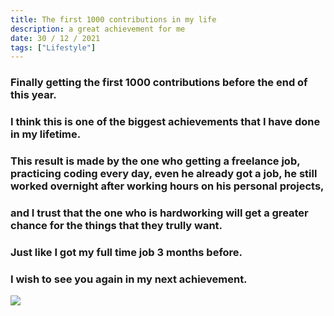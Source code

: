 ```yaml
---
title: The first 1000 contributions in my life
description: a great achievement for me
date: 30 / 12 / 2021
tags: ["Lifestyle"]
---
```


<h3>Finally getting the first 1000 contributions before the end of this year.</h3>
<h3>I think this is one of the biggest achievements that I have done in my lifetime.</h3>
<h3>This result is made by the one who getting a freelance job, practicing coding every day, even he already got a job, he still worked overnight after working hours on his personal projects,</h3>
<h3>and I trust that the one who is hardworking will get a greater chance for the things that they trully want.</h3>
<h3>Just like I got my full time job 3 months before.</h3>
<h3>I wish to see you again in my next achievement.</h3>

<Image layout='fill' src='/image/Blog/20211230-0200/20211230-0001.jpg'></Image><br/>
